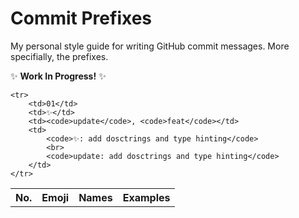 # Commit Prefixes

My personal style guide for writing GitHub commit messages. More specifially, the prefixes.

✨ **Work In Progress!** ✨

<table>
    <tr>
        <th><b>No.</b></th>
        <th><b>Emoji</b></th>
        <th><b>Names</b></th>
        <th><b>Examples</b></th>
    </tr>

    <tr>
        <td>01</td>
        <td>✨</td>
        <td><code>update</code>, <code>feat</code></td>
        <td>
            <code>✨: add dosctrings and type hinting</code>
            <br>
            <code>update: add dosctrings and type hinting</code>
        </td>
    </tr>
</table>
